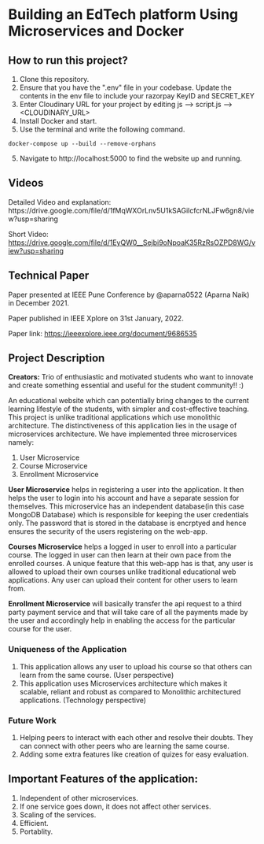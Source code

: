 # Building an EdTech platform Using Microservices and Docker

<h2>How to run this project?</h2>

1. Clone this repository.
2. Ensure that you have the ".env" file in your codebase. Update the contents in the env file to include your razorpay KeyID and SECRET_KEY 
3. Enter Cloudinary URL for your project by editing js --> script.js --> <CLOUDINARY_URL>
4. Install Docker and start.
5. Use the terminal and write the following command. 
```
docker-compose up --build --remove-orphans
```
5. Navigate to http://localhost:5000 to find the website up and running. 

<h2>Videos</h2>
Detailed Video and explanation: https://drive.google.com/file/d/1fMqWXOrLnv5U1kSAGilcfcrNLJFw6gn8/view?usp=sharing 

Short Video: https://drive.google.com/file/d/1EyQW0__Sejbi9oNpoaK35RzRsOZPD8WG/view?usp=sharing

<h2>Technical Paper</h2>
Paper presented at IEEE Pune Conference by @aparna0522 (Aparna Naik) in December 2021.

Paper published in IEEE Xplore on 31st January, 2022. 

Paper link: https://ieeexplore.ieee.org/document/9686535

<h2>Project Description</h2>
<b>Creators:</b> Trio of enthusiastic and motivated students who want to innovate and create something essential and useful for the student community!! :)

An educational website which can potentially bring changes to the current learning lifestyle of the students, with simpler and cost-effective teaching. This project is unlike traditional applications which use monolithic architecture. The distinctiveness of this application lies in the usage of microservices architecture. We have implemented three microservices namely:

1. User Microservice
2. Course Microservice
3. Enrollment Microservice

<b>User Microservice</b> helps in registering a user into the application. It then helps the user to login into his account and have a separate session for themselves. This microservice has an independent database(in this case MongoDB Database) which is responsible for keeping the user credentials only. The password that is stored in the database is encrptyed and hence ensures the security of the users registering on the web-app.  

<b>Courses Microservice</b> helps a logged in user to enroll into a particular course. The logged in user can then learn at their own pace from the enrolled courses. A unique feature that this web-app has is that, any user is allowed to upload their own courses unlike traditional educational web applications. Any user can upload their content for other users to learn from. 

<b>Enrollment Microservice</b> will basically transfer the api request to a third party payment service and that will take care of all the payments made by the user and accordingly help in enabling the access for the particular course for the user.

<h3>Uniqueness of the Application</h3>

1. This application allows any user to upload his course so that others can learn from the same course. (User perspective)
2. This application uses Microservices architecture which makes it scalable, reliant and robust as compared to Monolithic architectured applications. (Technology perspective)

<h3>Future Work</h3>

1. Helping peers to interact with each other and resolve their doubts. They can connect with other peers who are learning the same course. 
2. Adding some extra features like creation of quizes for easy evaluation. 

<h2>Important Features of the application:</h2>

1. Independent of other microservices.  
2. If one service goes down, it does not affect other services. 
3. Scaling of the services.
4. Efficient.
5. Portablity. 
